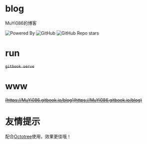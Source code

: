 # blog
MuYi086的博客

![Powered By](https://img.shields.io/badge/Author-MuYi086-yellow) ![GitHub](https://img.shields.io/github/license/MuYi086/blog) ![GitHub Repo stars](https://img.shields.io/github/stars/MuYi086/blog?style=social)

# run
~~`gitbook serve`~~

# www
~~[https://MuYi086.gitbook.io/blog](https://MuYi086.gitbook.io/blog)~~

# 友情提示
配合[Octotree](https://www.octotree.io/?utm_source=lite&utm_medium=extension 'Octotree')使用，效果更佳哦！
